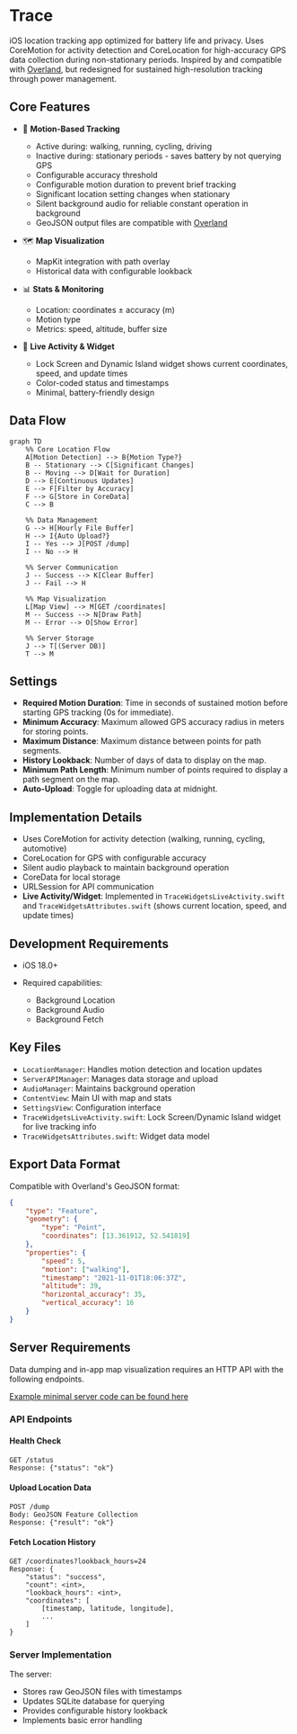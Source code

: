 # Trace

iOS location tracking app optimized for battery life and privacy. Uses CoreMotion for activity detection and CoreLocation for high-accuracy GPS data collection during non-stationary periods. Inspired by and compatible with [Overland](https://github.com/aaronpk/Overland-iOS), but redesigned for sustained high-resolution tracking through power management.

## Core Features

- 📍 **Motion-Based Tracking**
    - Active during: walking, running, cycling, driving
    - Inactive during: stationary periods - saves battery by not querying GPS
    - Configurable accuracy threshold
    - Configurable motion duration to prevent brief tracking
    - Significant location setting changes when stationary
    - Silent background audio for reliable constant operation in background
    - GeoJSON output files are compatible with [Overland](https://github.com/aaronpk/Overland-iOS/)

- 🗺️ **Map Visualization**
    - MapKit integration with path overlay
    - Historical data with configurable lookback

- 📊 **Stats & Monitoring**
    - Location: coordinates ± accuracy (m)
    - Motion type
    - Metrics: speed, altitude, buffer size

- 🔴 **Live Activity & Widget**
    - Lock Screen and Dynamic Island widget shows current coordinates, speed, and update times
    - Color-coded status and timestamps
    - Minimal, battery-friendly design

## Data Flow
```mermaid
graph TD
    %% Core Location Flow
    A[Motion Detection] --> B{Motion Type?}
    B -- Stationary --> C[Significant Changes]
    B -- Moving --> D[Wait for Duration]
    D --> E[Continuous Updates]
    E --> F[Filter by Accuracy]
    F --> G[Store in CoreData]
    C --> B
    
    %% Data Management
    G --> H[Hourly File Buffer]
    H --> I{Auto Upload?}
    I -- Yes --> J[POST /dump]
    I -- No --> H
    
    %% Server Communication
    J -- Success --> K[Clear Buffer]
    J -- Fail --> H
    
    %% Map Visualization
    L[Map View] --> M[GET /coordinates]
    M -- Success --> N[Draw Path]
    M -- Error --> O[Show Error]

    %% Server Storage
    J --> T[(Server DB)]
    T --> M
```

## Settings
- **Required Motion Duration**: Time in seconds of sustained motion before starting GPS tracking (0s for immediate).
- **Minimum Accuracy**: Maximum allowed GPS accuracy radius in meters for storing points.
- **Maximum Distance**: Maximum distance between points for path segments.
- **History Lookback**: Number of days of data to display on the map.
- **Minimum Path Length**: Minimum number of points required to display a path segment on the map.
- **Auto-Upload**: Toggle for uploading data at midnight.

## Implementation Details
- Uses CoreMotion for activity detection (walking, running, cycling, automotive)
- CoreLocation for GPS with configurable accuracy
- Silent audio playback to maintain background operation
- CoreData for local storage
- URLSession for API communication
- **Live Activity/Widget**: Implemented in `TraceWidgetsLiveActivity.swift` and `TraceWidgetsAttributes.swift` (shows current location, speed, and update times)

## Development Requirements
- iOS 18.0+

- Required capabilities:
  - Background Location
  - Background Audio
  - Background Fetch

## Key Files
- `LocationManager`: Handles motion detection and location updates
- `ServerAPIManager`: Manages data storage and upload
- `AudioManager`: Maintains background operation
- `ContentView`: Main UI with map and stats
- `SettingsView`: Configuration interface
- `TraceWidgetsLiveActivity.swift`: Lock Screen/Dynamic Island widget for live tracking info
- `TraceWidgetsAttributes.swift`: Widget data model

## Export Data Format
Compatible with Overland's GeoJSON format:
```json
{
    "type": "Feature",
    "geometry": {
        "type": "Point",
        "coordinates": [13.361912, 52.541819]
    },
    "properties": {
        "speed": 5,
        "motion": ["walking"],
        "timestamp": "2021-11-01T18:06:37Z",
        "altitude": 39,
        "horizontal_accuracy": 35,
        "vertical_accuracy": 16
    }
}
```

## Server Requirements

Data dumping and in-app map visualization requires an HTTP API with the following endpoints.

[Example minimal server code can be found here](https://github.com/momonala/incognita/blob/master/incognita/overland_server.py)

### API Endpoints

#### Health Check
```http
GET /status
Response: {"status": "ok"}
```

#### Upload Location Data
```http
POST /dump
Body: GeoJSON Feature Collection
Response: {"result": "ok"}
```

#### Fetch Location History
```http
GET /coordinates?lookback_hours=24
Response: {
    "status": "success",
    "count": <int>,
    "lookback_hours": <int>,
    "coordinates": [
        [timestamp, latitude, longitude],
        ...
    ]
}
```

### Server Implementation
The server:
- Stores raw GeoJSON files with timestamps
- Updates SQLite database for querying
- Provides configurable history lookback
- Implements basic error handling
